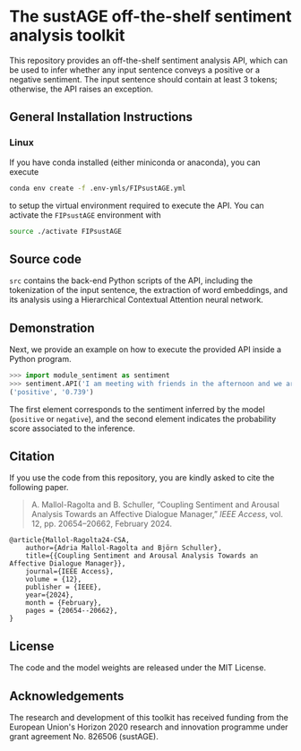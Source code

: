 # The sustAGE off-the-shelf sentiment analysis toolkit

This repository provides an off-the-shelf sentiment analysis API, which can be used to infer whether any input sentence conveys a positive or a negative sentiment. The input sentence should contain at least 3 tokens; otherwise, the API raises an exception.

## General Installation Instructions

### Linux
If you have conda installed (either miniconda or anaconda), you can execute
```bash
conda env create -f .env-ymls/FIPsustAGE.yml
```
to setup the virtual environment required to execute the API. You can activate the `FIPsustAGE` environment with 
```bash
source ./activate FIPsustAGE
```

## Source code
`src` contains the back-end Python scripts of the API, including the tokenization of the input sentence, the extraction of word embeddings, and its analysis using a Hierarchical Contextual Attention neural network. 

## Demonstration
Next, we provide an example on how to execute the provided API inside a Python program.

```python
>>> import module_sentiment as sentiment
>>> sentiment.API('I am meeting with friends in the afternoon and we are going to the cinema')
('positive', '0.739')
```

The first element corresponds to the sentiment inferred by the model (`positive` or `negative`), and the second element indicates the probability score associated to the inference. 

## Citation
If you use the code from this repository, you are kindly asked to cite the following paper.

> A. Mallol-Ragolta and B. Schuller, “Coupling Sentiment and Arousal Analysis Towards an Affective Dialogue Manager,” *IEEE Access*, vol. 12, pp. 20654–20662, February 2024.

```
@article{Mallol-Ragolta24-CSA,
    author={Adria Mallol-Ragolta and Björn Schuller},
    title={{Coupling Sentiment and Arousal Analysis Towards an Affective Dialogue Manager}},
    journal={IEEE Access},
    volume = {12},
    publisher = {IEEE},
    year={2024},
    month = {February},
    pages = {20654--20662},
}
```

## License
The code and the model weights are released under the MIT License.

## Acknowledgements
The research and development of this toolkit has received funding from the European Union's Horizon 2020 research and innovation programme under grant agreement No. 826506 (sustAGE).
